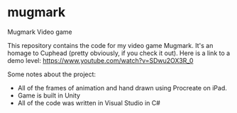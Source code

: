# mugmark
Mugmark Video game

This repository contains the code for my video game Mugmark. It's an homage to Cuphead (pretty obviously, if you check it out). Here is a link to a demo level: https://www.youtube.com/watch?v=SDwu2OX3R_0

Some notes about the project:

*  All of the frames of animation and hand drawn using Procreate on iPad.
*  Game is built in Unity
*  All of the code was written in Visual Studio in C#
